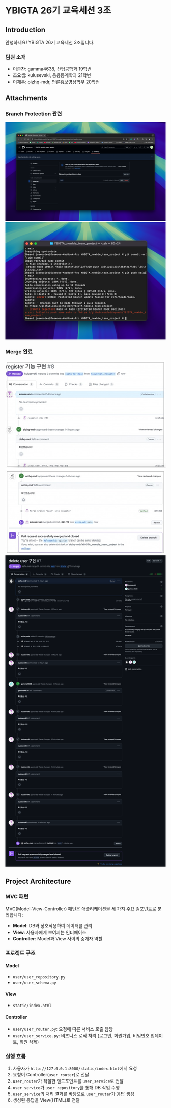 # YBIGTA 26기 교육세션 3조

## Introduction

안녕하세요! YBIGTA 26기 교육세션 3조입니다.

### 팀원 소개
- 이준찬: gamma4638, 산업공학과 19학번
- 조요셉: kulusevski, 응용통계학과 21학번
- 이재우: oizhq-mdr, 언론홍보영상학부 20학번

## Attachments

### Branch Protection 관련
![branch protection](branch_protection.png)
![push rejected](push_rejected.png)

### Merge 완료
![조요셉 merge 완료](<merged_kulusevski.png>)
![이재우 merge 완료](<merged_oizhq-mdr.png>)

## Project Architecture

### MVC 패턴
MVC(Model-View-Controller) 패턴은 애플리케이션을 세 가지 주요 컴포넌트로 분리합니다:

- **Model**: DB와 상호작용하여 데이터를 관리
- **View**: 사용자에게 보여지는 인터페이스
- **Controller**: Model과 View 사이의 중개자 역할

### 프로젝트 구조
#### Model
- `user/user_repository.py`
- `user/user_schema.py`

#### View
- `static/index.html`

#### Controller
- `user/user_router.py`: 요청에 따른 서비스 호출 담당
- `user/user_service.py`: 비즈니스 로직 처리 (로그인, 회원가입, 비밀번호 업데이트, 회원 삭제)

### 실행 흐름
1. 사용자가 `http://127.0.0.1:8000/static/index.html`에서 요청
2. 요청이 Controller(`user_router`)로 전달
3. `user_router`가 적절한 엔드포인트를 `user_service`로 전달
4. `user_service`가 `user_repository`를 통해 DB 작업 수행
5. `user_service`의 처리 결과를 바탕으로 `user_router`가 응답 생성
6. 생성된 응답을 View(HTML)로 전달